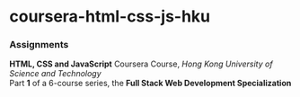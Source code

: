 # coursera-html-css-js-hku
<h3>Assignments</h3>
<strong>HTML, CSS and JavaScript</strong> Coursera Course, <I>Hong Kong University of Science and Technology</I><br>
Part <strong>1</strong> of a 6-course series, the <strong>Full Stack Web Development Specialization</strong>
